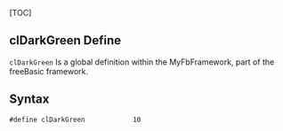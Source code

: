 [TOC]
## clDarkGreen Define

`clDarkGreen` Is a global definition within the MyFbFramework, part of the freeBasic framework.
## Syntax

```freeBasic
#define clDarkGreen            10
```


